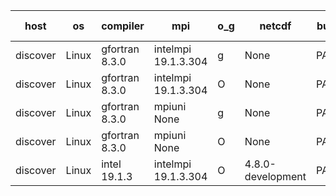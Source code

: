 

| host     | os       | compiler                              | mpi                      | o_g        | netcdf        | build       | u_pass          | u_fail          | s_pass            | s_fail            | e_pass             | e_fail             | nuopc_pass       | nuopc_fail       | artifacts link          |
|----------|----------|---------------------------------------|--------------------------|------------|---------------|-------------|-----------------|-----------------|-------------------|-------------------|--------------------|--------------------|------------------|------------------|-------------------------|
| discover | Linux | gfortran 8.3.0 | intelmpi 19.1.3.304  | g | None  | PASS | None | None | None | None | None | None | None | None | <a href="https://github.com/esmf-org/esmf-test-artifacts/tree/19a364e7df25f7826944e2012c32a68e4166b3e2/develop/gfortran/8.3.0/g/intelmpi/19.1.3.304" target="_blank">19a364e</a> | 
| discover | Linux | gfortran 8.3.0 | intelmpi 19.1.3.304  | O | None  | PASS | None | None | None | None | None | None | None | None | <a href="https://github.com/esmf-org/esmf-test-artifacts/tree/d4fe692c1badf2621d20d83a122168b0e040e1d6/develop/gfortran/8.3.0/O/intelmpi/19.1.3.304" target="_blank">d4fe692</a> | 
| discover | Linux | gfortran 8.3.0 | mpiuni None  | g | None  | PASS | None | None | None | None | None | None | None | None | <a href="https://github.com/esmf-org/esmf-test-artifacts/tree/47170d5ff8fceb57e58ddaa2b736377136042e5b/develop/gfortran/8.3.0/g/mpiuni/None" target="_blank">47170d5</a> | 
| discover | Linux | gfortran 8.3.0 | mpiuni None  | O | None  | PASS | None | None | None | None | None | None | None | None | <a href="https://github.com/esmf-org/esmf-test-artifacts/tree/12110ed9c140be140cae17c0a105e27e1b0c7486/develop/gfortran/8.3.0/O/mpiuni/None" target="_blank">12110ed</a> | 
| discover | Linux | intel 19.1.3 | intelmpi 19.1.3.304  | O | 4.8.0-development  | PASS | None | None | None | None | None | None | None | None | <a href="https://github.com/esmf-org/esmf-test-artifacts/tree/a7849106c444ab0e13f56dfcf69231dcdea0eba5/develop/intel/19.1.3/O/intelmpi/19.1.3.304" target="_blank">a784910</a> | 

